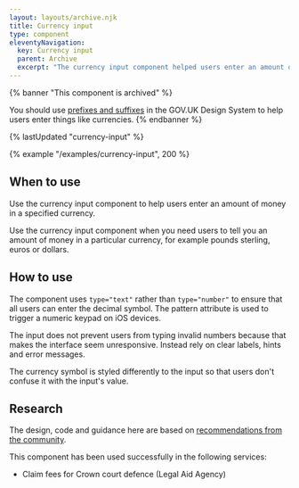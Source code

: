 ```yaml
---
layout: layouts/archive.njk
title: Currency input
type: component
eleventyNavigation:
  key: Currency input
  parent: Archive
  excerpt: "The currency input component helped users enter an amount of money in a specified currency."
---
```


{% banner "This component is archived" %}

You should use [prefixes and suffixes](https://design-system.service.gov.uk/components/text-input/#prefixes-and-suffixes) in the GOV.UK Design System to help users enter things like currencies.
{% endbanner %}

{% lastUpdated "currency-input" %}

{% example "/examples/currency-input", 200 %}

## When to use

Use the currency input component to help users enter an amount of money in a specified currency.

Use the currency input component when you need users to tell you an amount of money in a particular currency, for example pounds sterling, euros or dollars.

## How to use

The component uses `type="text"` rather than `type="number"` to ensure that all users can enter the decimal symbol. The pattern attribute is used to trigger a numeric keypad on iOS devices.

The input does not prevent users from typing invalid numbers because that makes the interface seem unresponsive. Instead rely on clear labels, hints and error messages.

The currency symbol is styled differently to the input so that users don't confuse it with the input's value.

## Research

The design, code and guidance here are based on [recommendations from the community](https://github.com/alphagov/govuk-design-system-backlog/issues/68).

This component has been used successfully in the following services:

- Claim fees for Crown court defence (Legal Aid Agency)

